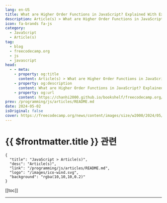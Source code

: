 ```yaml
---
lang: en-US
title: What are Higher Order Functions in JavaScript? Explained With Examples
description: Article(s) > What are Higher Order Functions in JavaScript? Explained With Examples
icon: fa-brands fa-js
category: 
  - JavaScript
  - Article(s)
tag: 
  - blog
  - freecodecamp.org
  - js
  - javascript
head:
  - - meta:
    - property: og:title
      content: Article(s) > What are Higher Order Functions in JavaScript? Explained With Examples
    - property: og:description
      content: What are Higher Order Functions in JavaScript? Explained With Examples
    - property: og:url
      content: https://chanhi2000.github.io/bookshelf/freecodecamp.org/higher-order-functions-explained.html
prev: /programming/js/articles/README.md
date: 2024-05-02
isOriginal: false
cover: https://freecodecamp.org/news/content/images/size/w2000/2024/05/Ivory-and-Blue-Lavender-Aesthetic-Photo-Collage-Presentation--7-.png
---
```


# {{ $frontmatter.title }} 관련

```component VPCard
{
  "title": "JavaScript > Article(s)",
  "desc": "Article(s)",
  "link": "/programming/js/articles/README.md",
  "logo": "/images/ico-wind.svg",
  "background": "rgba(10,10,10,0.2)"
}
```

[[toc]]

---

<SiteInfo
  name="What are Higher Order Functions in JavaScript? Explained With Examples"
  desc="JavaScript offers a powerful feature known as higher order functions (HOFs). These functions elevate your code by treating other functions as citizens of the language itself.  In simpler terms, HOFs can accept functions as arguments and even return functions as results. This ability allows developers to write clean, reusable, and"
  url="https://freecodecamp.org/news/higher-order-functions-explained/"
  logo="https://cdn.freecodecamp.org/universal/favicons/favicon.ico"
  preview="https://freecodecamp.org/news/content/images/size/w2000/2024/05/Ivory-and-Blue-Lavender-Aesthetic-Photo-Collage-Presentation--7-.png"/>

<!-- TODO: 작성 -->

